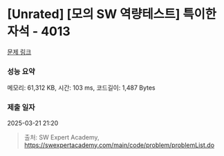 # [Unrated] [모의 SW 역량테스트] 특이한 자석 - 4013 

[문제 링크](https://swexpertacademy.com/main/code/problem/problemDetail.do?contestProbId=AWIeV9sKkcoDFAVH) 

### 성능 요약

메모리: 61,312 KB, 시간: 103 ms, 코드길이: 1,487 Bytes

### 제출 일자

2025-03-21 21:20



> 출처: SW Expert Academy, https://swexpertacademy.com/main/code/problem/problemList.do